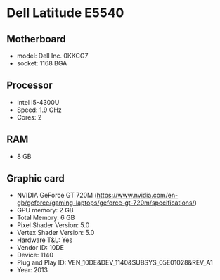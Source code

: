 # Dell Latitude E5540

## Motherboard
- model: Dell Inc. 0KKCG7
- socket: 1168 BGA

## Processor
- Intel i5-4300U
- Speed: 1.9 GHz
- Cores: 2

## RAM
- 8 GB

## Graphic card
- NVIDIA GeForce GT 720M (https://www.nvidia.com/en-gb/geforce/gaming-laptops/geforce-gt-720m/specifications/)
- GPU memory: 2 GB
- Total Memory: 6 GB
- Pixel Shader Version: 5.0
- Vertex Shader Version: 5.0
- Hardware T&L: Yes
- Vendor ID: 10DE
- Device: 1140
- Plug and Play ID: VEN_10DE&DEV_1140&SUBSYS_05E01028&REV_A1
- Year: 2013